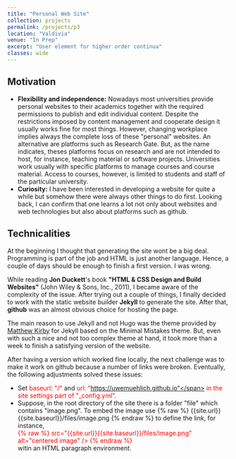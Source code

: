 ```yaml
---
title: "Personal Web Site"
collection: projects
permalink: /projects/p3
location: "Valdivia"
venue: "In Prep"
excerpt: "User element for higher order continua"
classes: wide
---
```



## Motivation
* **Flexibility and independence:** Nowadays most universities provide personal websites to their academics together with the required permissions to publish and edit individual content.  Despite the restrictions imposed by  content management and cooperate design it usually works fine for most things. However, changing workplace implies always the complete loss of these "personal" websites. An alternative are platforms such as Research Gate. But, as the name indicates, theses platforms focus on research and are not intended to host, for instance, teaching material or software projects. Universities work usually with specific platforms to manage courses and course material. Access to courses, however, is limited to students and staff of the particular university.
* **Curiosity:** I have been interested in developing a website for quite a while but somehow there were always other things to do first. Looking back, I can confirm that one learns a lot not only about websites and web technologies but also about platforms such as github.

## Technicalities

At the beginning I thought that generating the site wont be a big deal. Programming is part of the job and HTML is just another language. Hence, a couple of days should be enough to finish a first version. I was wrong.

While reading **Jon Duckett**'s book **"HTML & CSS Design and Build Websites"** (John Wiley & Sons, Inc., 2011), I became aware of
the complexity of the issue. After trying out a couple of things, I finally decided to work with the static website builder  **Jekyll** to generate the site. After that,  **github** was an almost obvious choice for hosting the page.


The main reason to use Jekyll and not Hugo was the theme provided by
<a href="https://matthewkirby.github.io/code/academic_profile" class="uline" target="_blank">Matthew Kirby</a> for Jekyll based on the Minimal Mistakes theme. But, even with such a nice and not too complex theme at hand, it took more than a week to finish a satisfying version of the website.

After having a version which worked fine locally, the next challenge was to make it work on github because a number of  links were broken. Eventually, the following adjustments solved these issues:
* Set <span  style="color:red">baseurl: "/"</span> and  <span  style="color:red">url: "https://uwemuehlich.github.io"</span> in the site settings part of "_config.yml".
* Suppose, in the root directory of the site there is a folder "file" which contains "image.png". To embed the image use {% raw %} {{site.url}}{{site.baseurl}}/files/image.png {% endraw %} to define the link, for instance,\
<span  style="color:red"> {% raw %}  src="{{site.url}}{{site.baseurl}}/files/image.png" alt="centered image" /> {% endraw %} </span> \
witin an HTML paragraph environment.
